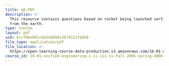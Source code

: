 ```yaml
---
title: q6.PDF
description: >-
  This resource contains questions based on rocket being launched vertically
  from the earth.
type: course
layout: pdf
uid: bcc786a941cbd34d69dc2674121fdd58
file_type: application/pdf
file_location: >-
  https://open-learning-course-data-production.s3.amazonaws.com/16-01-unified-engineering-i-ii-iii-iv-fall-2005-spring-2006/bcc786a941cbd34d69dc2674121fdd58_q6.PDF
course_id: 16-01-unified-engineering-i-ii-iii-iv-fall-2005-spring-2006
---
```

